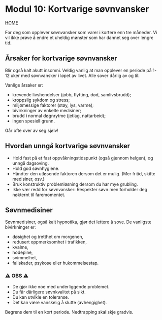 # Modul 10: Kortvarige søvnvansker

[HOME](../README.md)

For deg som opplever søvnvansker som varer i kortere enn tre måneder. 
Vi vil ikke prøve å endre et uheldig mønster som har dannet seg over lengre tid.

## Årsaker for kortvarige søvnvansker

Blir også kalt akutt insomni. 
Veldig vanlig at man opplever en periode på 1-12 uker med søvnvansker i løpet av livet. 
Alle sover dårlig av og til.

Vanlige årsaker er:
* krevende livshendelser (jobb, flytting, død, samlivsbrudd);
* kroppslig sykdom og stress;
* miljømessige faktorer (støy, lys, varme);
* bivirkninger av enkelte medisiner; 
* brudd i normal døgnrytme (jetlag, nattarbeid);
* ingen spesiell grunn.

Går ofte over av seg sjølv!

## Hvordan unngå kortvarige søvnvansker

* Hold fast på et fast oppvåkningstidspunkt (også gjennom helgen), og unngå dagsoving.
* Hold god søvnhygiene.
* Håndter den utløsende faktoren dersom det er mulig. (Mer fritid, skifte medisiner, osv.)
* Bruk konstruktiv problemløsning dersom du har mye grubling.
* Ikke vær redd for søvnvansker: Respekter søvn men forholder deg nøkternt til faremomentet.

## Søvnmedisiner

Søvnmedisiner, også kalt hypnotika, gjør det lettere å sove. 
De vanligste bivirkninger er: 
* døsighet og tretthet om morgenen, 
* redusert oppmerksomhet i trafikken,
* kvalme,
* hodepine,
* svimmelhet,
* fallskader, psykose eller hukommelsestap.

### :warning: OBS :warning:
* De gjør ikke noe med underliggende problemet.
* Du får dårligere søvnkvalitet på sikt.
* Du kan utvikle en toleranse.
* Det kan være vanskelig å slutte (avhengighet).

Begrens dem til en kort periode.
Nedtrapping skal skje gradvis.
